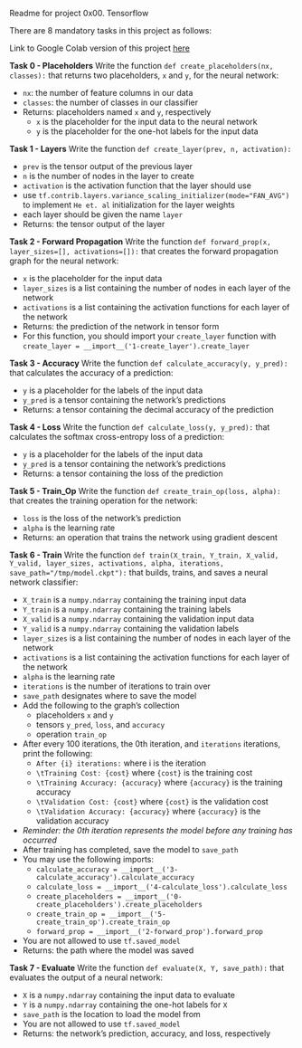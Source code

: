 Readme for project 0x00. Tensorflow

There are 8 mandatory tasks in this project as follows:

Link to Google Colab version of this project [here](https://colab.research.google.com/drive/1XfOdVE2uBKvnZchho9RsWLY3lEgqpupm#scrollTo=2tcN-kno1K2O) 

**Task 0 - Placeholders**
Write the function  `def create_placeholders(nx, classes):`  that returns two placeholders,  `x`  and  `y`, for the neural network:

-   `nx`: the number of feature columns in our data
-   `classes`: the number of classes in our classifier
-   Returns: placeholders named  `x`  and  `y`, respectively
    -   `x`  is the placeholder for the input data to the neural network
    -   `y`  is the placeholder for the one-hot labels for the input data

**Task 1 - Layers**
Write the function  `def create_layer(prev, n, activation):`

-   `prev`  is the tensor output of the previous layer
-   `n`  is the number of nodes in the layer to create
-   `activation`  is the activation function that the layer should use
-   use  `tf.contrib.layers.variance_scaling_initializer(mode="FAN_AVG")`  to implement  `He et. al`  initialization for the layer weights
-   each layer should be given the name  `layer`
-   Returns: the tensor output of the layer

**Task 2 - Forward Propagation**
Write the function  `def forward_prop(x, layer_sizes=[], activations=[]):`  that creates the forward propagation graph for the neural network:

-   `x`  is the placeholder for the input data
-   `layer_sizes`  is a list containing the number of nodes in each layer of the network
-   `activations`  is a list containing the activation functions for each layer of the network
-   Returns: the prediction of the network in tensor form
-   For this function, you should import your  `create_layer`  function with  `create_layer = __import__('1-create_layer').create_layer`

**Task 3 - Accuracy**
Write the function  `def calculate_accuracy(y, y_pred):`  that calculates the accuracy of a prediction:

-   `y`  is a placeholder for the labels of the input data
-   `y_pred`  is a tensor containing the network’s predictions
-   Returns: a tensor containing the decimal accuracy of the prediction

**Task 4 - Loss**
Write the function  `def calculate_loss(y, y_pred):`  that calculates the softmax cross-entropy loss of a prediction:

-   `y`  is a placeholder for the labels of the input data
-   `y_pred`  is a tensor containing the network’s predictions
-   Returns: a tensor containing the loss of the prediction

**Task 5 - Train_Op**
Write the function  `def create_train_op(loss, alpha):`  that creates the training operation for the network:

-   `loss`  is the loss of the network’s prediction
-   `alpha`  is the learning rate
-   Returns: an operation that trains the network using gradient descent

**Task 6 - Train**
Write the function  `def train(X_train, Y_train, X_valid, Y_valid, layer_sizes, activations, alpha, iterations, save_path="/tmp/model.ckpt"):`  that builds, trains, and saves a neural network classifier:

-   `X_train`  is a  `numpy.ndarray`  containing the training input data
-   `Y_train`  is a  `numpy.ndarray`  containing the training labels
-   `X_valid`  is a  `numpy.ndarray`  containing the validation input data
-   `Y_valid`  is a  `numpy.ndarray`  containing the validation labels
-   `layer_sizes`  is a list containing the number of nodes in each layer of the network
-   `activations`  is a list containing the activation functions for each layer of the network
-   `alpha`  is the learning rate
-   `iterations`  is the number of iterations to train over
-   `save_path`  designates where to save the model
-   Add the following to the graph’s collection
    -   placeholders  `x`  and  `y`
    -   tensors  `y_pred`,  `loss`, and  `accuracy`
    -   operation  `train_op`
-   After every 100 iterations, the 0th iteration, and  `iterations`  iterations, print the following:
    -   `After {i} iterations:`  where i is the iteration
    -   `\tTraining Cost: {cost}`  where  `{cost}`  is the training cost
    -   `\tTraining Accuracy: {accuracy}`  where  `{accuracy}`  is the training accuracy
    -   `\tValidation Cost: {cost}`  where  `{cost}`  is the validation cost
    -   `\tValidation Accuracy: {accuracy}`  where  `{accuracy}`  is the validation accuracy
-   _Reminder: the 0th iteration represents the model before any training has occurred_
-   After training has completed, save the model to  `save_path`
-   You may use the following imports:
    -   `calculate_accuracy = __import__('3-calculate_accuracy').calculate_accuracy`
    -   `calculate_loss = __import__('4-calculate_loss').calculate_loss`
    -   `create_placeholders = __import__('0-create_placeholders').create_placeholders`
    -   `create_train_op = __import__('5-create_train_op').create_train_op`
    -   `forward_prop = __import__('2-forward_prop').forward_prop`
-   You are not allowed to use  `tf.saved_model`
-   Returns: the path where the model was saved

**Task 7 - Evaluate**
Write the function  `def evaluate(X, Y, save_path):`  that evaluates the output of a neural network:

-   `X`  is a  `numpy.ndarray`  containing the input data to evaluate
-   `Y`  is a  `numpy.ndarray`  containing the one-hot labels for  `X`
-   `save_path`  is the location to load the model from
-   You are not allowed to use  `tf.saved_model`
-   Returns: the network’s prediction, accuracy, and loss, respectively